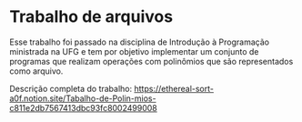 # Trabalho de arquivos

Esse trabalho foi passado na disciplina de Introdução à Programação ministrada na UFG e tem por objetivo implementar um conjunto de programas que realizam operações com polinômios que são representados como arquivo. 

Descrição completa do trabalho: https://ethereal-sort-a0f.notion.site/Tabalho-de-Polin-mios-c811e2db7567413dbc93fc8002499008